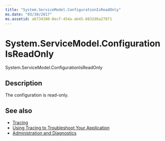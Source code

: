 ```yaml
---
title: "System.ServiceModel.ConfigurationIsReadOnly"
ms.date: "03/30/2017"
ms.assetid: a6734380-8ecf-454a-ab45-8832d6a27871
---
```

# System.ServiceModel.ConfigurationIsReadOnly
System.ServiceModel.ConfigurationIsReadOnly  
  
## Description  
 The configuration is read-only.  
  
## See also

- [Tracing](../../../../../docs/framework/wcf/diagnostics/tracing/index.md)
- [Using Tracing to Troubleshoot Your Application](../../../../../docs/framework/wcf/diagnostics/tracing/using-tracing-to-troubleshoot-your-application.md)
- [Administration and Diagnostics](../../../../../docs/framework/wcf/diagnostics/index.md)
